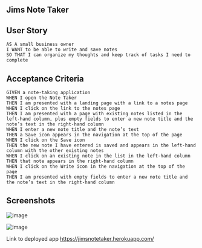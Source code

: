 ## Jims Note Taker

## User Story

```
AS A small business owner
I WANT to be able to write and save notes
SO THAT I can organize my thoughts and keep track of tasks I need to complete
```
## Acceptance Criteria

```
GIVEN a note-taking application
WHEN I open the Note Taker
THEN I am presented with a landing page with a link to a notes page
WHEN I click on the link to the notes page
THEN I am presented with a page with existing notes listed in the left-hand column, plus empty fields to enter a new note title and the note’s text in the right-hand column
WHEN I enter a new note title and the note’s text
THEN a Save icon appears in the navigation at the top of the page
WHEN I click on the Save icon
THEN the new note I have entered is saved and appears in the left-hand column with the other existing notes
WHEN I click on an existing note in the list in the left-hand column
THEN that note appears in the right-hand column
WHEN I click on the Write icon in the navigation at the top of the page
THEN I am presented with empty fields to enter a new note title and the note’s text in the right-hand column

```
## Screenshots

![image](https://user-images.githubusercontent.com/108851005/193497345-823a0e6b-166a-4160-8945-5cb13dfe3572.png)

![image](https://user-images.githubusercontent.com/108851005/193497583-438c1830-6861-4b98-a355-fd4aecef5f1d.png)


Link to deployed app
https://jimsnotetaker.herokuapp.com/
